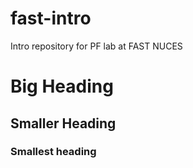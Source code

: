 # fast-intro
Intro repository for PF lab at FAST NUCES

# Big Heading
## Smaller Heading
### Smallest heading
